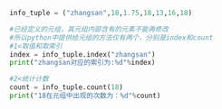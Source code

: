 
<BlogInfo id="676" title="6.元组的基本使用" author="白日梦想猿" pv=0 read_times=0 pre_cost_time=0分12秒 category="高级变量类型" tag_list="['高级变量类型']" create_time="2020.02.10 14:16:42" update_time="2020.02.10 14:29:02" />

```python
info_tuple = ("zhangsan",18,1.75,18,13,16,18)

#已经定义的元组，其元组内部含有的元素不能再修改
#所以python中提供给元组的方法仅有两个，分别是index和count
#1<取值和取索引
index = info_tuple.index("zhangsan")
print("zhangsan对应的索引为:%d"%index)

#2<统计计数
count = info_tuple.count(18)
print("18在元组中出现的次数为：%d"%count)
```
